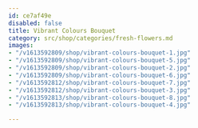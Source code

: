 ```yaml
---
id: ce7af49e
disabled: false
title: Vibrant Colours Bouquet
category: src/shop/categories/fresh-flowers.md
images:
- "/v1613592809/shop/vibrant-colours-bouquet-1.jpg"
- "/v1613592809/shop/vibrant-colours-bouquet-5.jpg"
- "/v1613592809/shop/vibrant-colours-bouquet-2.jpg"
- "/v1613592809/shop/vibrant-colours-bouquet-6.jpg"
- "/v1613592812/shop/vibrant-colours-bouquet-7.jpg"
- "/v1613592812/shop/vibrant-colours-bouquet-3.jpg"
- "/v1613592813/shop/vibrant-colours-bouquet-8.jpg"
- "/v1613592813/shop/vibrant-colours-bouquet-4.jpg"

---
```

